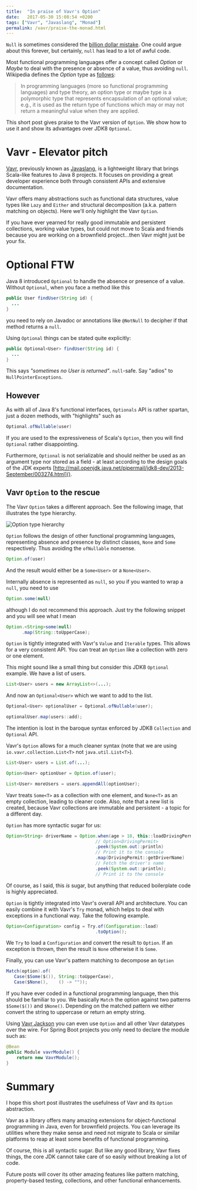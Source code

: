 ```yaml
---
title:  "In praise of Vavr's Option"
date:   2017-05-30 15:08:54 +0200
tags: ["Vavr", "Javaslang", "Monad"]
permalink: /vavr/praise-the-monad.html
---
```

`Null` is sometimes considered the [billion dollar mistake](https://www.infoq.com/presentations/Null-References-The-Billion-Dollar-Mistake-Tony-Hoare). One could argue about this forever, but certainly, `null` has lead to a lot of awful code.

Most functional programming languages offer a concept called _Option_ or _Maybe_ to deal with the presence or absence of a value, thus avoiding `null`. Wikipedia defines the _Option_ type as [follows](https://en.wikipedia.org/wiki/Option_type):

>In programming languages (more so functional programming languages) and type theory, an option type or maybe type is a polymorphic type that represents encapsulation of an optional value; e.g., it is used as the return type of functions which may or may not return a meaningful value when they are applied.

This short post gives praise to the Vavr version of `Option`. We show how to use it and show its advantages over JDK8 `Optional`.

# Vavr - Elevator pitch

[Vavr](http://vavr.io), previously known as [Javaslang](http://blog.vavr.io/javaslang-changes-name-to-vavr/), is a lightweight library that brings Scala-like features to Java 8 projects. It focuses on providing a great developer experience both through consistent APIs and extensive documentation.

Vavr offers many abstractions such as functional data structures, value types like `Lazy` and `Either` and structural decomposition (a.k.a. pattern matching on objects). Here we'll only highlight the Vavr `Option`.

If you have ever yearned for really good immutable and persistent collections, working value types, but could not move to Scala and friends because you are working on a brownfield project...then Vavr might just be your fix.

# Optional FTW

Java 8 introduced `Optional` to handle the absence or presence of a value. Without `Optional`, when you face a method like this

```java
public User findUser(String id) {
  ...
}
```

you need to rely on Javadoc or annotations like `@NotNull` to decipher if that method returns a `null`.

Using `Optional` things can be stated quite explicitly:

```java
public Optional<User> findUser(String id) {
  ...
}
```

This says _"sometimes no User is returned"_. `null`-safe. Say "adios" to `NullPointerExceptions`.

## However

As with all of Java 8's functional interfaces, `Optionals` API is rather spartan, just a dozen methods, with "highlights" such as

```java
Optional.ofNullable(user)
```

If you are used to the expressiveness of Scala's `Option`, then you will find `Optional` rather disappointing.

Furthermore, `Optional` is not serializable and should neither be used as an argument type nor stored as a field - at least according to the design goals of the JDK experts [http://mail.openjdk.java.net/pipermail/jdk8-dev/2013-September/003274.html]().

## Vavr `Option` to the rescue

The Vavr `Option` takes a different approach. See the following image, that illustrates the type hierarchy.

![Option type hierarchy](https://thepracticaldev.s3.amazonaws.com/i/kz9iowo2wasrtd8j9nia.png)

`Option` follows the design of other functional programming languages, representing absence and presence by distinct classes, `None` and `Some` respectively. Thus avoiding the `ofNullable` nonsense.

```java
Option.of(user)
```

And the result would either be a `Some<User>` or a `None<User>`.

Internally absence is represented as `null`, so you if you wanted to wrap a `null`, you need to use

```java
Option.some(null)
```

although I do not recommend this approach. Just try the following snippet and you will see what I mean

```java
Option.<String>some(null)
      .map(String::toUpperCase);
```

`Option` is tightly integrated with Vavr's `Value` and `Iterable` types. This allows for a very consistent API. You can treat an `Option` like a collection with zero or one element.

This might sound like a small thing but consider this JDK8 `Optional` example.
We have a list of users.

```java
List<User> users = new ArrayList<>(...);
```

And now an `Optional<User>` which we want to add to the list.

```java
Optional<User> optionalUser = Optional.ofNullable(user);

optionalUser.map(users::add);
```

The intention is lost in the baroque syntax enforced by JDK8 `Collection` and `Optional` API.

Vavr's `Option` allows for a much cleaner syntax (note that we are using `io.vavr.collection.List<T>` not `java.util.List<T>`).

```java
List<User> users = List.of(...);

Option<User> optionUser = Option.of(user);

List<User> moreUsers = users.appendAll(optionUser);
```

Vavr treats `Some<T>` as a collection with one element, and `None<T>` as an empty collection, leading to cleaner code. Also, note that a new list is created, because Vavr collections are immutable and persistent - a topic for a different day.

`Option` has more syntactic sugar for us:

```java
Option<String> driverName = Option.when(age > 18, this::loadDrivingPermit)
                                  // Option<DrivingPermit>
                                  .peek(System.out::println)
                                  // Print it to the console
                                  .map(DrivingPermit::getDriverName)
                                  // Fetch the driver's name
                                  .peek(System.out::println);
                                  // Print it to the console
```

Of course, as I said, this _is_ sugar, but anything that reduced boilerplate code is highly appreciated.

`Option` is tightly integrated into Vavr's overall API and architecture. You can easily combine it with Vavr's `Try` monad, which helps to deal with exceptions in a functional way. Take the following example.

```java
Option<Configuration> config = Try.of(Configuration::load)
                                  .toOption();
```

We `Try` to load a `Configuration` and convert the result to `Option`. If an exception is thrown, then the
result is `None` otherwise it is `Some`.

Finally, you can use Vavr's pattern matching to decompose an `Option`

```java
Match(option).of(
   Case($Some($()), String::toUpperCase),
   Case($None(),    () -> ""));
```

If you have ever coded in a functional programming language, then this should be familiar to you. We basically `Match` the option against two patterns `$Some($())` and `$None()`. Depending on the matched pattern we either convert the string to uppercase or return an empty string.

Using [Vavr Jackson](https://github.com/vavr-io/vavr-jackson) you can even use `Option` and all other Vavr datatypes over the wire. For Spring Boot projects you only need to declare the module such as:

```java
@Bean
public Module vavrModule() {
    return new VavrModule();
}
```

# Summary

I hope this short post illustrates the usefulness of Vavr and its `Option` abstraction.

Vavr as a library offers many amazing extensions for object-functional programming in Java, even for brownfield projects. You can leverage its utilities where they make sense and need not migrate to Scala or similar platforms to reap at least some benefits of functional programming.

Of course, this is all syntactic sugar. But like any good library, Vavr fixes things, the core JDK cannot take care of so easily without breaking a lot of code.

Future posts will cover its other amazing features like pattern matching, property-based testing, collections, and other functional enhancements.
